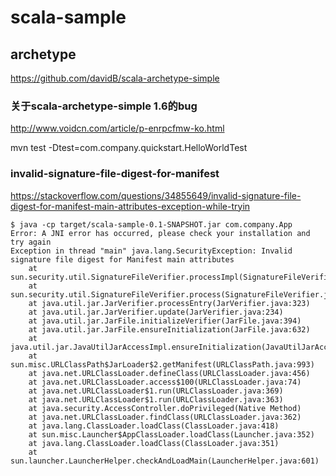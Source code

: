 # scala-sample

## archetype

https://github.com/davidB/scala-archetype-simple

### 关于scala-archetype-simple 1.6的bug

http://www.voidcn.com/article/p-enrpcfmw-ko.html

mvn test -Dtest=com.company.quickstart.HelloWorldTest

### invalid-signature-file-digest-for-manifest
https://stackoverflow.com/questions/34855649/invalid-signature-file-digest-for-manifest-main-attributes-exception-while-tryin
```
$ java -cp target/scala-sample-0.1-SNAPSHOT.jar com.company.App
Error: A JNI error has occurred, please check your installation and try again
Exception in thread "main" java.lang.SecurityException: Invalid signature file digest for Manifest main attributes
	at sun.security.util.SignatureFileVerifier.processImpl(SignatureFileVerifier.java:317)
	at sun.security.util.SignatureFileVerifier.process(SignatureFileVerifier.java:259)
	at java.util.jar.JarVerifier.processEntry(JarVerifier.java:323)
	at java.util.jar.JarVerifier.update(JarVerifier.java:234)
	at java.util.jar.JarFile.initializeVerifier(JarFile.java:394)
	at java.util.jar.JarFile.ensureInitialization(JarFile.java:632)
	at java.util.jar.JavaUtilJarAccessImpl.ensureInitialization(JavaUtilJarAccessImpl.java:69)
	at sun.misc.URLClassPath$JarLoader$2.getManifest(URLClassPath.java:993)
	at java.net.URLClassLoader.defineClass(URLClassLoader.java:456)
	at java.net.URLClassLoader.access$100(URLClassLoader.java:74)
	at java.net.URLClassLoader$1.run(URLClassLoader.java:369)
	at java.net.URLClassLoader$1.run(URLClassLoader.java:363)
	at java.security.AccessController.doPrivileged(Native Method)
	at java.net.URLClassLoader.findClass(URLClassLoader.java:362)
	at java.lang.ClassLoader.loadClass(ClassLoader.java:418)
	at sun.misc.Launcher$AppClassLoader.loadClass(Launcher.java:352)
	at java.lang.ClassLoader.loadClass(ClassLoader.java:351)
	at sun.launcher.LauncherHelper.checkAndLoadMain(LauncherHelper.java:601)
```

